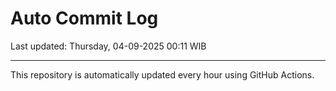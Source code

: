 # Auto Commit Log

Last updated: Thursday, 04-09-2025 00:11 WIB

---

This repository is automatically updated every hour using GitHub Actions.
